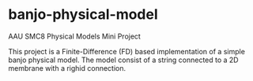 # banjo-physical-model
AAU SMC8 Physical Models Mini Project 

This project is a Finite-Difference (FD) based implementation of a simple banjo physical model. The model consist of a string connected to a 2D membrane with a righid connection. 

